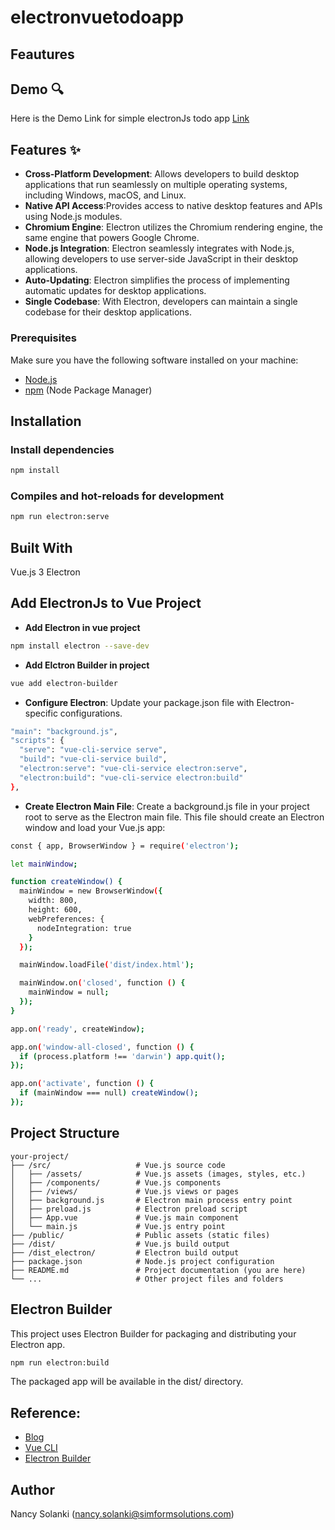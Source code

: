 # electronvuetodoapp

## Feautures
## Demo 🔍

Here is the Demo Link for simple electronJs todo app [Link](https://www.kapwing.com/w/yiUcC6B8X4)

## Features ✨

- **Cross-Platform Development**: Allows developers to build desktop applications that run seamlessly on multiple operating systems, including Windows, macOS, and Linux.
- **Native API Access**:Provides access to native desktop features and APIs using Node.js modules.
- **Chromium Engine**: Electron utilizes the Chromium rendering engine, the same engine that powers Google Chrome.
- **Node.js Integration**: Electron seamlessly integrates with Node.js, allowing developers to use server-side JavaScript in their desktop applications.
- **Auto-Updating**: Electron simplifies the process of implementing automatic updates for desktop applications.
- **Single Codebase**: With Electron, developers can maintain a single codebase for their desktop applications. 

### Prerequisites
Make sure you have the following software installed on your machine:

- [Node.js](https://nodejs.org/)
- [npm](https://www.npmjs.com/) (Node Package Manager)

## Installation

### Install dependencies
```bash
npm install
```

### Compiles and hot-reloads for development
```bash
npm run electron:serve
```
## Built With
Vue.js 3
Electron

## Add ElectronJs to Vue Project

- **Add Electron in vue project** 
```bash
npm install electron --save-dev

```
- **Add Elctron Builder in project**
```bash
vue add electron-builder

```
- **Configure Electron**: Update your package.json file with Electron-specific configurations. 
```bash
"main": "background.js",
"scripts": {
  "serve": "vue-cli-service serve",
  "build": "vue-cli-service build",
  "electron:serve": "vue-cli-service electron:serve",
  "electron:build": "vue-cli-service electron:build"
},

```
- **Create Electron Main File**: Create a background.js file in your project root to serve as the Electron main file. This file should create an Electron window and load your Vue.js app:

```bash
const { app, BrowserWindow } = require('electron');

let mainWindow;

function createWindow() {
  mainWindow = new BrowserWindow({
    width: 800,
    height: 600,
    webPreferences: {
      nodeIntegration: true
    }
  });

  mainWindow.loadFile('dist/index.html');

  mainWindow.on('closed', function () {
    mainWindow = null;
  });
}

app.on('ready', createWindow);

app.on('window-all-closed', function () {
  if (process.platform !== 'darwin') app.quit();
});

app.on('activate', function () {
  if (mainWindow === null) createWindow();
});


```

## Project Structure


```
your-project/
├── /src/                   # Vue.js source code
│   ├── /assets/            # Vue.js assets (images, styles, etc.)
│   ├── /components/        # Vue.js components
│   ├── /views/             # Vue.js views or pages
│   ├── background.js       # Electron main process entry point
│   ├── preload.js          # Electron preload script
│   ├── App.vue             # Vue.js main component
│   └── main.js             # Vue.js entry point
├── /public/                # Public assets (static files)
├── /dist/                  # Vue.js build output
├── /dist_electron/         # Electron build output
├── package.json            # Node.js project configuration
├── README.md               # Project documentation (you are here)
└── ...                     # Other project files and folders

```

## Electron Builder
This project uses Electron Builder for packaging and distributing your Electron app.

```bash
npm run electron:build

```
The packaged app will be available in the dist/ directory.

## Reference:
- [Blog](https://medium.com/simform-engineering/building-cross-platform-desktop-apps-with-electron-vite-vue-3-and-electron-builder-724598092a92)
- [Vue CLI](https://cli.vuejs.org/)
- [Electron Builder](https://www.electron.build/)

## Author

Nancy Solanki ([nancy.solanki@simformsolutions.com](mailto:nancy.solanki@simformsolutions.com))

